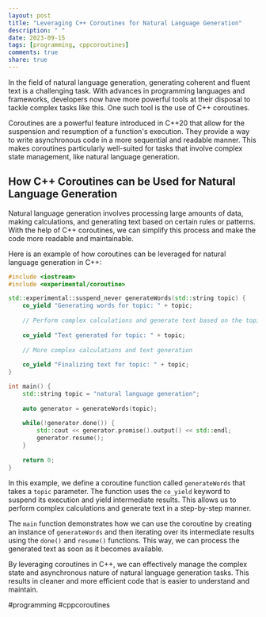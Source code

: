 ```yaml
---
layout: post
title: "Leveraging C++ Coroutines for Natural Language Generation"
description: " "
date: 2023-09-15
tags: [programming, cppcoroutines]
comments: true
share: true
---
```


In the field of natural language generation, generating coherent and fluent text is a challenging task. With advances in programming languages and frameworks, developers now have more powerful tools at their disposal to tackle complex tasks like this. One such tool is the use of C++ coroutines.

Coroutines are a powerful feature introduced in C++20 that allow for the suspension and resumption of a function's execution. They provide a way to write asynchronous code in a more sequential and readable manner. This makes coroutines particularly well-suited for tasks that involve complex state management, like natural language generation.

## How C++ Coroutines can be Used for Natural Language Generation

Natural language generation involves processing large amounts of data, making calculations, and generating text based on certain rules or patterns. With the help of C++ coroutines, we can simplify this process and make the code more readable and maintainable.

Here is an example of how coroutines can be leveraged for natural language generation in C++:

```c++
#include <iostream>
#include <experimental/coroutine>

std::experimental::suspend_never generateWords(std::string topic) {
    co_yield "Generating words for topic: " + topic;
    
    // Perform complex calculations and generate text based on the topic
    
    co_yield "Text generated for topic: " + topic;
    
    // More complex calculations and text generation
    
    co_yield "Finalizing text for topic: " + topic;
}

int main() {
    std::string topic = "natural language generation";
    
    auto generator = generateWords(topic);
    
    while(!generator.done()) {
        std::cout << generator.promise().output() << std::endl;
        generator.resume();
    }
    
    return 0;
}
```

In this example, we define a coroutine function called `generateWords` that takes a `topic` parameter. The function uses the `co_yield` keyword to suspend its execution and yield intermediate results. This allows us to perform complex calculations and generate text in a step-by-step manner.

The `main` function demonstrates how we can use the coroutine by creating an instance of `generateWords` and then iterating over its intermediate results using the `done()` and `resume()` functions. This way, we can process the generated text as soon as it becomes available.

By leveraging coroutines in C++, we can effectively manage the complex state and asynchronous nature of natural language generation tasks. This results in cleaner and more efficient code that is easier to understand and maintain.

#programming #cppcoroutines